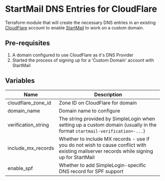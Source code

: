 # StartMail DNS Entries for CloudFlare

Terraform module that will create the necessary DNS entries in an existing [CloudFlare](https://cloudflare.com) account to enable [StartMail](https://startmail.com) to work on a custom domain.

## Pre-requisites

1. A domain configured to use CloudFlare as it's DNS Provider
2. Started the process of signing up for a 'Custom Domain' account with StartMail

## Variables

| Name                | Description                                                                                                                              |
|---------------------|------------------------------------------------------------------------------------------------------------------------------------------|
| cloudflare_zone_id  | Zone ID on CloudFlare for domain                                                                                                         |
| domain_name         | Domain name to configure                                                                                                                 |
| verification_string | The string provided by SimpleLogin when setting up a custom domain (usually in the format `startmail-verification=-...`)                 |
| include_mx_records  | Whether to include MX records - use if you do not wish to cause conflict with existing mailserver records while signing up for StartMail |
| enable_spf          | Whether to add SimpleLogin-specific DNS record for SPF support                                                                           |